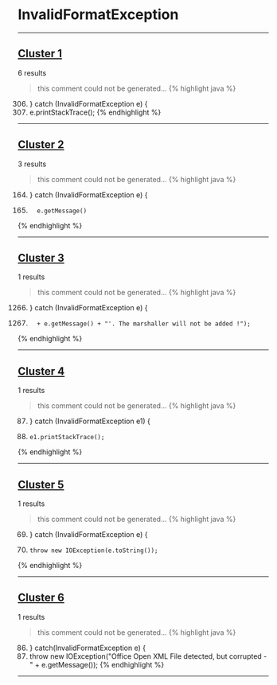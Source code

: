 # InvalidFormatException

***

## [Cluster 1](./1)
6 results
> this comment could not be generated...
{% highlight java %}
306. } catch (InvalidFormatException e) {
308.   e.printStackTrace();
{% endhighlight %}

***

## [Cluster 2](./2)
3 results
> this comment could not be generated...
{% highlight java %}
164. } catch (InvalidFormatException e) {
169.       e.getMessage()
{% endhighlight %}

***

## [Cluster 3](./3)
1 results
> this comment could not be generated...
{% highlight java %}
1266. } catch (InvalidFormatException e) {
1268.       + e.getMessage() + "'. The marshaller will not be added !");
{% endhighlight %}

***

## [Cluster 4](./4)
1 results
> this comment could not be generated...
{% highlight java %}
87. } catch (InvalidFormatException e1) {
89.     e1.printStackTrace();
{% endhighlight %}

***

## [Cluster 5](./5)
1 results
> this comment could not be generated...
{% highlight java %}
69. } catch (InvalidFormatException e) {
70.     throw new IOException(e.toString());
{% endhighlight %}

***

## [Cluster 6](./6)
1 results
> this comment could not be generated...
{% highlight java %}
86. } catch(InvalidFormatException e) {
87.    throw new IOException("Office Open XML File detected, but corrupted - " + e.getMessage());
{% endhighlight %}

***

